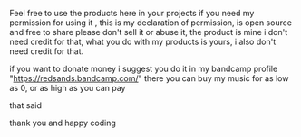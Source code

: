 Feel free to use the products here in your projects if you need my permission for using it , this is my declaration of permission, is open source and free to share please don't sell it
or abuse it, the product is mine i don't need credit for that, what you do with my products is yours, i also don't need credit for that.

if you want to donate money i suggest you do it in my bandcamp profile "https://redsands.bandcamp.com/" there you can buy my music for as low as 0, or as high as you
can pay

that said

thank you and happy coding
